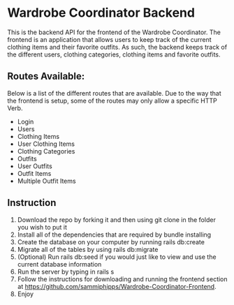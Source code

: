# Wardrobe Coordinator Backend

This is the backend API for the frontend of the Wardrobe Coordinator. The frontend is an application that allows users to keep track of the current clothing items and their favorite outfits. As such, the backend keeps track of the different users, clothing categories, clothing items and favorite outfits.  

## Routes Available: 
Below is a list of the different routes that are available. Due to the way that the frontend is setup, some of the routes may only allow a specific HTTP Verb.

* Login
* Users 
* Clothing Items 
* User Clothing Items 
* Clothing Categories 
* Outfits 
* User Outfits
* Outfit Items 
* Multiple Outfit Items


## Instruction 
1. Download the repo by forking it and then using git clone in the folder you wish to put it
2. Install all of the dependencies that are required by bundle installing
3. Create the database on your computer by running rails db:create
4. Migrate all of the tables by using rails db:migrate
5. (Optional) Run rails db:seed if you would just like to view and use the current database information
6. Run the server by typing in rails s
7. Follow the instructions for downloading and running the frontend section at https://github.com/sammiphipps/Wardrobe-Coordinator-Frontend. 
8. Enjoy
